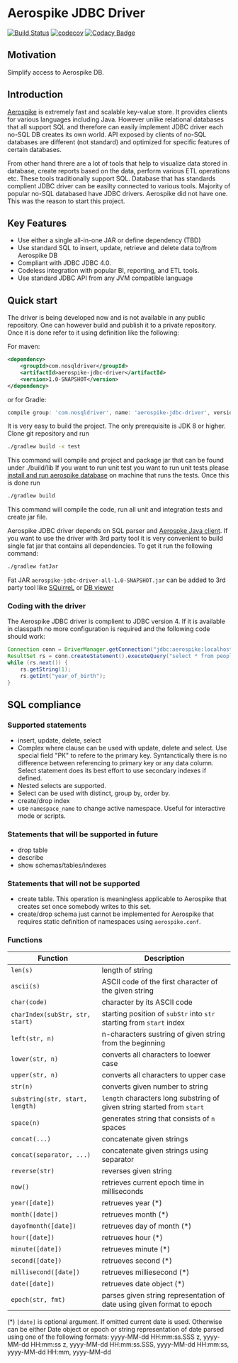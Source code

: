 # Aerospike JDBC Driver 

[![Build Status](https://travis-ci.com/alexradzin/aerospike-jdbc-driver.svg?branch=master)](https://travis-ci.com/alexradzin/aerospike-jdbc-driver)
[![codecov](https://codecov.io/gh/alexradzin/aerospike-jdbc-driver/branch/master/graph/badge.svg)](https://codecov.io/gh/alexradzin/aerospike-jdbc-driver)
[![Codacy Badge](https://api.codacy.com/project/badge/Grade/63282ca8b0ff451ba30fea499b32408f)](https://www.codacy.com/app/alexradzin/aerospike-jdbc-driver?utm_source=github.com&amp;utm_medium=referral&amp;utm_content=alexradzin/aerospike-jdbc-driver&amp;utm_campaign=Badge_Grade)

## Motivation

Simplify access to Aerospike DB.

## Introduction

[Aerospike](https://www.aerospike.com/) is extremely fast and scalable key-value store. It provides clients for various languages including Java. However unlike relational databases that all support SQL and therefore can easily implement JDBC driver each no-SQL DB creates its own world. API exposed by clients of no-SQL databases are different (not standard) and optimized for specific features of certain databases. 

From other hand threre are a lot of tools that help to visualize data stored in database, create reports based on the data, perform various ETL operations etc. These tools traditionally support SQL. Database that has standards complient JDBC driver can be easilty connected to various tools. Majority of popular no-SQL databased have JDBC drivers. Aerospike did not have one. This was the reason to start this project. 

## Key Features
*   Use either a single all-in-one JAR or define dependency (TBD)
*   Use standard SQL to insert, update, retrieve and delete data to/from Aerospike DB
*   Compliant with JDBC JDBC 4.0.
*   Codeless integration with popular BI, reporting, and ETL tools.
*   Use standard JDBC API from any JVM compatible language

## Quick start

The driver is being developed now and is not available in any public repository. One can however build and publish it to a private repository. Once it is done refer to it using definition like the following:

For maven:
```xml
<dependency>
    <groupId>com.nosqldriver</groupId>
    <artifactId>aerospike-jdbc-driver</artifactId>
    <version>1.0-SNAPSHOT</version>
</dependency>
```

or for Gradle:
```gradle
compile group: 'com.nosqldriver', name: 'aerospike-jdbc-driver', version: '1.0-SNAPSHOT'
```

It is very easy to build the project. The only prerequisite is JDK 8 or higher. Clone git repository and run

```sh
./gradlew build -x test
```

This command will compile and project and  package jar that can be found under ./build/lib
If  you  want to run unit test you want to run unit tests please [install and run aerospike database](https://www.aerospike.com/docs/operations/install/) on machine that runs the tests. Once this is done run 

```sh
./gradlew build
```
This command will compile the code, run all unit and integration tests and create jar file. 

Aerospike JDBC driver depends on SQL parser and [Aerospke Java client](https://www.aerospike.com/docs/client/java/). If you want to use the driver with 3rd party tool it is very convenient to build single fat jar that contains all dependencies. To get it run the following command:

```sh
./gradlew fatJar
```
Fat  JAR `aerospike-jdbc-driver-all-1.0-SNAPSHOT.jar` can be added to 3rd party tool like [SQuirreL](http://squirrel-sql.sourceforge.net/) or [DB viewer](https://dbeaver.io/)

### Coding with the driver

The Aerospike JDBC driver is complient to JDBC version 4. If it is available in classpath no more configuration is required and the following code should work:

```java
Connection conn = DriverManager.getConnection("jdbc:aerospike:localhost/test");
ResultSet rs = conn.createStatement().executeQuery("select * from people");
while (rs.next()) {
    rs.getString(1);
    rs.getInt("year_of_birth");
}
```

## SQL compliance

### Supported statements
*   insert, update, delete, select
*   Complex where clause can be used with update, delete and select. Use special field "PK" to refere to the primary key. Syntanctically there is no difference between referencing to primary key or any data column. Select statement does its best effort to use secondary indexes if defined. 
*   Nested selects are supported. 
*   Select can be used with distinct, group by, order by.
*   create/drop index
*   use `namespace_name` to change active namespace. Useful for interactive mode or scripts. 

### Statements that will be supported in future
*   drop table
*   describe
*   show schemas/tables/indexes

### Statements that will not be supported
*   create table. This operation is meaningless applicable to Aerospike that creates set once somebody writes to this set. 
*   create/drop schema just cannot be implemented for Aerospike that requires static definition of namespaces using `aerospike.conf`.

### Functions

| Function                         | Description                                                              |
| -------------------------------- | ------------------------------------------------------------------------ |
| `len(s)`                         | length of string                                                         |
| `ascii(s)`                       | ASCII code of the first character of the given string                    |
| `char(code)`                     | character by its ASCII code                                              |
| `charIndex(subStr, str, start)`  | starting position of `subStr` into `str` starting from `start` index     |
| `left(str, n)`                   | n-characters sustring of given string from the beginning                 |
| `lower(str, n)`                  | converts all characters to loewer case                                   |
| `upper(str, n)`                  | converts all characters to upper case                                    |
| `str(n)`                         | converts given number to string                                          |
| `substring(str, start, length)`  | `length` characters long substring of given string started from `start`  |
| `space(n)`                       | generates string that consists of `n` spaces                             |
| `concat(...)`                    | concatenate given strings                                                |
| `concat(separator, ...)`         | concatenate given strings using separator                                |
| `reverse(str)`                   | reverses given string                                                    |
| `now()`                          | retrieves current epoch time in milliseconds                             |
| `year([date])`                   | retrueves year (*)                                                       |
| `month([date])`                  | retrueves month (*)                                                      | 
| `dayofmonth([date])`             | retrueves day of month (*)                                               |
| `hour([date])`                   | retrueves hour (*)                                                       |
| `minute([date])`                 | retrueves minute (*)                                                     |
| `second([date])`                 | retrueves second (*)                                                     |
| `millisecond([date])`            | retrueves milliesecond (*)                                               |
| `date([date])`                   | retrueves date object (*)                                                |
| `epoch(str, fmt)`                | parses given string representation of date using given format to epoch   |

(*) `[date]` is optional argument. If omitted current date is used. Otherwise can be either Date object or epoch or string representation of date parsed using one of the following formats: yyyy-MM-dd HH:mm:ss.SSS z, yyyy-MM-dd HH:mm:ss z, yyyy-MM-dd HH:mm:ss.SSS, yyyy-MM-dd HH:mm:ss, yyyy-MM-dd HH:mm, yyyy-MM-dd
